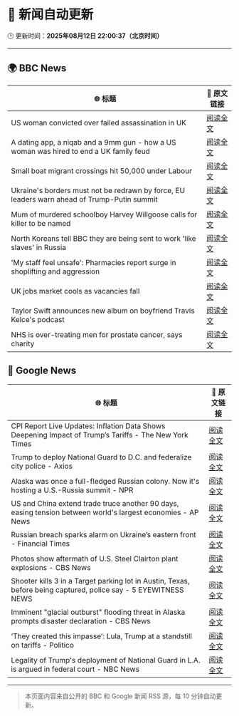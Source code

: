 # 🧠 新闻自动更新

🕒 更新时间：**2025年08月12日 22:00:37（北京时间）**

---

## 🌍 BBC News

| 🌐 标题 | 🔗 原文链接 |
|--------|-------------|
| US woman convicted over failed assassination in UK | [阅读全文](https://www.bbc.com/news/articles/c4gj87jxg78o?at_medium=RSS&at_campaign=rss) |
| A dating app, a niqab and a 9mm gun - how a US woman was hired to end a UK family feud | [阅读全文](https://www.bbc.com/news/articles/cn72x5p8801o?at_medium=RSS&at_campaign=rss) |
| Small boat migrant crossings hit 50,000 under Labour | [阅读全文](https://www.bbc.com/news/articles/c8e1xkwd74wo?at_medium=RSS&at_campaign=rss) |
| Ukraine's borders must not be redrawn by force, EU leaders warn ahead of Trump-Putin summit | [阅读全文](https://www.bbc.com/news/articles/clyrlvwx9rgo?at_medium=RSS&at_campaign=rss) |
| Mum of murdered schoolboy Harvey Willgoose calls for killer to be named | [阅读全文](https://www.bbc.com/news/articles/cwy195xg8e4o?at_medium=RSS&at_campaign=rss) |
| North Koreans tell BBC they are being sent to work 'like slaves' in Russia | [阅读全文](https://www.bbc.com/news/articles/c2077gwjlvxo?at_medium=RSS&at_campaign=rss) |
| 'My staff feel unsafe': Pharmacies report surge in shoplifting and aggression | [阅读全文](https://www.bbc.com/news/articles/cj6yxkp2wx9o?at_medium=RSS&at_campaign=rss) |
| UK jobs market cools as vacancies fall | [阅读全文](https://www.bbc.com/news/articles/cpdjjp681p7o?at_medium=RSS&at_campaign=rss) |
| Taylor Swift announces new album on boyfriend Travis Kelce's podcast | [阅读全文](https://www.bbc.com/news/articles/cqjyerlv8eyo?at_medium=RSS&at_campaign=rss) |
| NHS is over-treating men for prostate cancer, says charity | [阅读全文](https://www.bbc.com/news/articles/cger2712j1yo?at_medium=RSS&at_campaign=rss) |

## 📰 Google News

| 🌐 标题 | 🔗 原文链接 |
|--------|-------------|
| CPI Report Live Updates: Inflation Data Shows Deepening Impact of Trump’s Tariffs - The New York Times | [阅读全文](https://news.google.com/rss/articles/CBMif0FVX3lxTFBaaTduNUljMl9BRDhCbi1ZT0QyTW5FZDFGSWM4cDU5em9wbS1FcjJTa05nQjdfM0psdEd3cXhNNWNURWpDMlhBc2hmMk5ob3RFQWVXbEltMjhiemx2d0xYV1JldEhmcWRXbkRSLW1ZcnI5Vm95a1NzS1FCUm9XelU?oc=5) |
| Trump to deploy National Guard to D.C. and federalize city police - Axios | [阅读全文](https://news.google.com/rss/articles/CBMiiwFBVV95cUxQakxHQVgzZ19lVkx0YVpKYVlud28zb0F0bmh3UGlRU1ZRenNzNmVKNXpFcmE3NE56RjNTRklVTktLU0RSR2dfaVY5UlZMZUlORWFwWWlsNWJ0SnpkQ1V5cUt6QzZ0LWN0UDZlVUNHX2xOWXlyUFBpYzhsNm8yMmdSeS1Tc2FpU2ExTlZv?oc=5) |
| Alaska was once a full-fledged Russian colony. Now it's hosting a U.S.-Russia summit - NPR | [阅读全文](https://news.google.com/rss/articles/CBMigwFBVV95cUxNdGxqM092SEJZMnQ3TlRPUC0yUW9Nb3pkcFo0S2hpNjlsMlZXRzhJdFRORDRlZjZNSkRtdGgxZmQwQUpBdUJXZUFDOGZ0dU53SDFCT2pwcFg5VjUzblJDRWt1SFNJVmcxUHBqN3B2N1RDelJNSHktcVRYT3J0dVVsZjByWQ?oc=5) |
| US and China extend trade truce another 90 days, easing tension between world's largest economies - AP News | [阅读全文](https://news.google.com/rss/articles/CBMimgFBVV95cUxOdzdvelFUanVncU9HbldfMXpqeTIyNVV1b253Z3JiMzBUNVdhTkNmQ1RINnhkcmNWRUppWFNkUHluSGxpbmFDQXBQWnMzdUsxVXdQTkJmbUU5eldUZGxPQkQ0RXFBYXBldldXUGU5Z1BRY0dLTy1qVHpPMS1idTlPdEx6S2lmdnhaaWZMTWM2bTAxdUdFeWNINnpR?oc=5) |
| Russian breach sparks alarm on Ukraine’s eastern front - Financial Times | [阅读全文](https://news.google.com/rss/articles/CBMicEFVX3lxTE5RTS1mbFFsanQwSGM1ZDZOWGRSeU5UQmhoLW1nUXVCeXNhcDZ1OHUxTnVjS3JCUDFxX1lib2Vienp5aFZDZ2hScXFrZlUwS2JlMC1xNlZDQ21wM2o0X052dVdLV3ItS0dNa1B4RHpBOWk?oc=5) |
| Photos show aftermath of U.S. Steel Clairton plant explosions - CBS News | [阅读全文](https://news.google.com/rss/articles/CBMiigFBVV95cUxNeTBuLWNIQUdhck1IQlVuU19FRzdNbXRHSkJRcWJXSkYyVVN2aXlQSUkxXzNhTTlTTUhoZ21xOHA0Nnh1cnEwajdMeWdQU0NPQWRfSS12d3otTVQ3V2plUnpLcWlRTExpQXVyVjBqa1BHN0NQMzN4bDZsbjRSRUNwSTFBeEZ0RzFPYnc?oc=5) |
| Shooter kills 3 in a Target parking lot in Austin, Texas, before being captured, police say - 5 EYEWITNESS NEWS | [阅读全文](https://news.google.com/rss/articles/CBMi2wFBVV95cUxQWElJNHJzZmdackNIUENJUXlWV3h2TEhzbzJrb190dExTLWpCSXlmaHZnQUJDVXF1UUlRQWljWG5PbFFfOHVGWXNDSU43MUlFT1V1MC1HYktXS0NxM3Y2ZzJ6VmhyS3dNR2FWMEsydElRT3FfejhOdF9VdXZ1cTFySVpRQS10QnoxZTFpQU82UFk0THpwSnZKY1JjMEJNZVphbE9QT09ZWS0xbzU1anU5S1dDRXJJa19PUE9EYUhURFF3TEY2QWQ2a1dNX3BtU3pwOFNPcTRfRTZZSHc?oc=5) |
| Imminent "glacial outburst" flooding threat in Alaska prompts disaster declaration - CBS News | [阅读全文](https://news.google.com/rss/articles/CBMipgFBVV95cUxNRndyMXJ5ZEZPTFhwNHp5UGNIb01RVWc5OWo4d2prYWpIMUp5NnFJRVJlaHNTZWt5NWw3ZmhyR191MURFSnN0VW80ZkVPYVVldURueDRQU1Y1OGlLeklhQVZvRHhPYnNfcEhiMFJfMUdUS1A2QVVKcTk0dmtabHJDcVV3T2x2cS1qczdCVUxkcUNjUFJOQWdMdndjUTUwaXpOWjJBSkx30gGrAUFVX3lxTE5zT09yckQ1WC1ZNmgwd2pONmc0RVk1UDlPc2ZwN2ZSaWZacTc3SjlrN2IzSXdkV0xZdlAyQzB0RElXM2ZQNlY5Z3RCa0pCQ1FSNjctSk1UVkVLazZZNWp5ZzdHX0lBc2JIR2FkdEdtbi00Y01RVmNHdC1RQWF3Wnk1cHBxbXB1Rnlpb29tTnJLbEZpTVhhekZfZldnZHFicUR4QjZNU0FZZFJRNA?oc=5) |
| ‘They created this impasse’: Lula, Trump at a standstill on tariffs - Politico | [阅读全文](https://news.google.com/rss/articles/CBMilAFBVV95cUxOQTk2MndnaXVLckFFVjNZWVNUMmJMaFlRTEtzc1c2eWtRM2pJZFk0Slk5OVA5b2xBOUhGYkhhc2xEQzRUSDFrLU1WYng2RUdENVY0UTMwek5NN3oyNDdSSkNfSVhIU2wxVW9EelFpVEVKUjBtcmppQl9nSl9EV19FUzZtYkdsNjczQTdYYVVRQ2RzSWpI?oc=5) |
| Legality of Trump's deployment of National Guard in L.A. is argued in federal court - NBC News | [阅读全文](https://news.google.com/rss/articles/CBMisgFBVV95cUxQUGlGQXAxRERfRXhLUUxqM216UjN0WnlwTDdCd2tmNG1oVWUyZUN0VjM1QXdFX1JZN3pGVFZaZTNiZi04QWd1UGVqM0JQTzdJTzNZNDdIaE9IMG5LQ0xfcVNxdXc4MU5obnJNb3NqZ0dSZVVGU29pNGJEYnZzUGFkRGNMVkowMTZydHlPOFpzekY3WjVIU0xScU5PejFKd3NvQnhYZG1kSnVGaEExc2xNTU9R0gFWQVVfeXFMTTBGOUM1OWJuWTg2ZmxSUDdOeUhGQTdtQXRDZFdlTEV4dmxOaXEzVG9YSW1sQWxheVZDRmRlTS1abmVqSXY3bXBHcU9tNEJQN2Nrd1ZlZEE?oc=5) |

---
> 本页面内容来自公开的 BBC 和 Google 新闻 RSS 源，每 10 分钟自动更新。